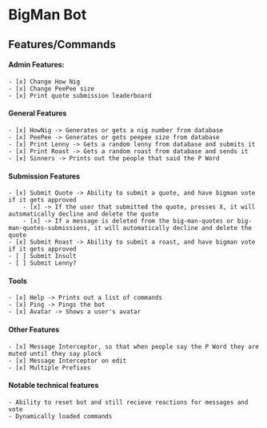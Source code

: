 # BigMan Bot 

## Features/Commands
#### Admin Features:
    - [x] Change How Nig
    - [x] Change PeePee size
    - [x] Print quote submission leaderboard
    
#### General Features
    - [x] HowNig -> Generates or gets a nig number from database
    - [x] PeePee -> Generates or gets peepee size from database
    - [x] Print Lenny -> Gets a random lenny from database and submits it
    - [x] Print Roast -> Gets a random roast from database and sends it 
    - [x] Sinners -> Prints out the people that said the P Word

#### Submission Features
    - [x] Submit Quote -> Ability to submit a quote, and have bigman vote if it gets approved
        - [x] -> If the user that submitted the quote, presses X, it will automatically decline and delete the quote
        - [x] -> If a message is deleted from the big-man-quotes or big-man-quotes-submissions, it will automatically decline and delete the quote 
    - [x] Submit Roast -> Ability to submit a roast, and have bigman vote if it gets approved
    - [ ] Submit Insult
    - [ ] Submit Lenny? 
    
#### Tools
    - [x] Help -> Prints out a list of commands
    - [x] Ping -> Pings the bot
    - [x] Avatar -> Shows a user's avatar
    
#### Other Features
    - [x] Message Interceptor, so that when people say the P Word they are muted until they say plock
    - [x] Message Interceptor on edit
    - [x] Multiple Prefixes
    
#### Notable technical features
    - Ability to reset bot and still recieve reactions for messages and vote
    - Dynamically loaded commands